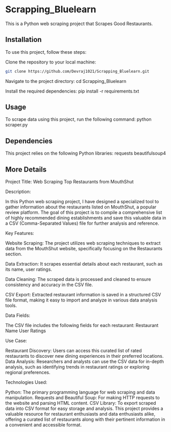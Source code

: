 # Scrapping_Bluelearn
This is a Python web scraping project that Scrapes Good Restaurants.


## Installation

To use this project, follow these steps:

Clone the repository to your local machine:

   ```bash
   git clone https://github.com/Devraj1021/Scrapping_Bluelearn.git
   ```

Navigate to the project directory:
   cd Scrapping_Bluelearn

Install the required dependencies:
   pip install -r requirements.txt
   

## Usage

To scrape data using this project, run the following command:
   python scraper.py


## Dependencies

This project relies on the following Python libraries:
   requests
   beautifulsoup4


## More Details

Project Title: Web Scraping Top Restaurants from MouthShut

Description:

In this Python web scraping project, I have designed a specialized tool to gather information about the restaurants listed on MouthShut, a popular review platform. The goal of this project is to compile a comprehensive list of highly recommended dining establishments and save this valuable data in a CSV (Comma-Separated Values) file for further analysis and reference.

Key Features:

Website Scraping: The project utilizes web scraping techniques to extract data from the MouthShut website, specifically focusing on the Restaurants section.

Data Extraction: It scrapes essential details about each restaurant, such as its name, user ratings.

Data Cleaning: The scraped data is processed and cleaned to ensure consistency and accuracy in the CSV file.

CSV Export: Extracted restaurant information is saved in a structured CSV file format, making it easy to import and analyze in various data analysis tools.

Data Fields:

The CSV file includes the following fields for each restaurant:
Restaurant Name
User Ratings

Use Case:

Restaurant Discovery: Users can access this curated list of rated restaurants to discover new dining experiences in their preferred locations.
Data Analysis: Researchers and analysts can use the CSV data for in-depth analysis, such as identifying trends in restaurant ratings or exploring regional preferences.

Technologies Used:

Python: The primary programming language for web scraping and data manipulation.
Requests and Beautiful Soup: For making HTTP requests to the website and parsing HTML content.
CSV Library: To export scraped data into CSV format for easy storage and analysis.
This project provides a valuable resource for restaurant enthusiasts and data enthusiasts alike, offering a curated list of restaurants along with their pertinent information in a convenient and accessible format.

   
